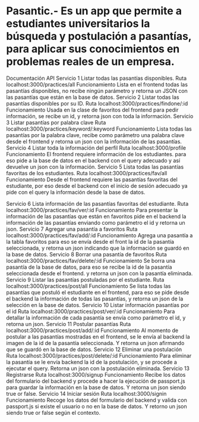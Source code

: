 # Pasantic.- Es un app que permite a estudiantes universitarios la búsqueda y postulación a pasantías, para aplicar sus conocimientos en problemas reales de un empresa.
Documentación API
Servicio 1
Listar todas las pasantías disponibles.
Ruta
localhost:3000/practices/all
Funcionamiento
Lista en el frontend todas las pasantías disponibles, no recibe ningún parámetro y retorna un JSON con las pasantías que están en la base de datos.
Servicio 2
Listar todas las pasantías disponibles por su ID.
Ruta
localhost:3000/practices/findone/:id
Funcionamiento
Usada en la clase de favoritos del frontend para pedir información, se recibe un id, y retorna json con toda la información.
Servicio 3
Listar pasantías por palabra clave
Ruta
localhost:3000/practices/keyword/:keyword
Funcionamiento
Lista todas las pasantías por la palabra clave, recibe como parámetro una palabra clave desde el frontend y retorna un json con la información de las pasantías.
Servicio 4
Listar toda la información del perfil
Ruta
localhost:3000/profile
Funcionamiento
El frontend requiere información de los estudiantes. para eso pide a la base de datos en el backend con el query adecuado y así devuelve un json con la información.
Servicio 5
Lista todas las pasantías favoritas de los estudiantes.
Ruta
localhost:3000/practices/fav/all
Funcionamiento
Desde el frontend requiere las pasantías favoritas del estudiante, por eso desde el backend con el inicio de sesión adecuado ya pide con el query la información desde la base de datos.

Servicio 6
Lista información de las pasantías favoritas del estudiante.
Ruta
localhost:3000/practices/fav/ver/:id
Funcionamiento
Para presentar la información de las pasantías que están en favoritos pide en el backend la información de las pasantías enviando como parámetro el id y retorna un json.
Servicio 7
Agregar una pasantía a favoritos
Ruta
localhost:3000/practices/fav/add/:id
Funcionamiento
Agrega una pasantía a la tabla favoritos para eso se envía desde el front la id de la pasantía seleccionada, y retorna un json indicando que la información se guardó en la base de datos.
Servicio 8
Borrar una pasantía de favoritos
Ruta
localhost:3000/practices/fav/delete/:id
Funcionamiento
Se borra una pasantía de la base de datos, para eso se recibe la id de la pasantía seleccionada desde el frontend. y retorna un json con la pasantía eliminada.
Servicio 9
Listar las pasantías postuladas por el estudiante.
Ruta
localhost:3000/practices/post/all
Funcionamiento
Se lista todas las pasantías que postuló el estudiante en el frontend, para eso se pide desde el backend la información de todas las pasantías, y retorna un json de la selección en la base de datos.
Servicio 10
Listar información pasantías por el id
Ruta
localhost:3000/practices/post/ver/:id
Funcionamiento
Para detallar la información de cada pasantía se envía como parámetro el id, y retorna un json.
Servicio 11
Postular pasantías
Ruta
localhost:3000/practices/post/add/:id
Funcionamiento 
Al momento de postular a las pasantías mostradas en el frontend, se le envía al backend la imagen de la id de la pasantía seleccionada. Y retorna un json afirmando que se guardó en la base de datos.
Servicio 12
Eliminar una postulación
Ruta
localhost:3000/practices/post/delete/:id
Funcionamiento
Para eliminar la pasantía se le envía backend la id de la postulación, y se procede a ejecutar el query. Retorna un json con la postulación eliminada.
Servicio 13
Registrarse
Ruta
localhost:3000/signup
Funcionamiento
Recibe los datos del formulario del backend y procede a hacer la ejecución de passport.js para guardar la información en la base de datos. Y retorna un json siendo true or false.
Servicio 14
Iniciar sesión
Ruta
localhost:3000/signin
Funcionamiento
Recoge los datos del formulario del backend y valida con passport.js si existe el usuario o no en la base de datos. Y retorno un json siendo true or false según el contexto.


